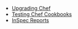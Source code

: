 * [Upgrading Chef](https://github.com/chef/community-summits/wiki/Berlin-2018-Upgrading-Chef)
* [Testing Chef Cookbooks](https://github.com/chef/community-summits/wiki/Berlin-2018-Testing-Chef-Cookbooks)
* [InSpec Reports](https://github.com/chef/community-summits/wiki/Berlin-2018-InSpec-Reports)
